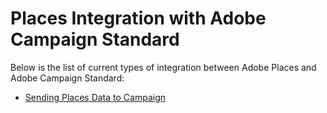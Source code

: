 # Places Integration with Adobe Campaign Standard

Below is the list of current types of integration between Adobe Places and Adobe Campaign Standard:

- [Sending Places Data to Campaign](postbacks.md)
